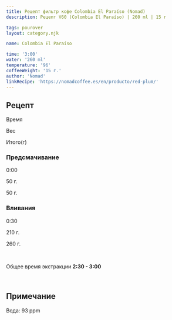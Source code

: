 ```yaml
---
title: Рецепт фильтр кофе Colombia El Paraíso (Nomad)
description: Рецепт V60 (Colombia El Paraíso) | 260 ml | 15 г

tags: pourover
layout: category.njk

name: Colombia El Paraíso

time: '3:00'
water: '260 ml'
temperature: '96'
coffeeWeight: '15 г.'
author: 'Nomad'
linkRecipe: 'https://nomadcoffee.es/en/producto/red-plum/'
---
```


## Рецепт


<div class="time-line">

Время

Вес

Итого(г)

</div>

### Предсмачивание

<div class="time-line">

0:00

50 г.

50 г.

</div>


### Вливания

<div class="time-line">

0:30

210 г.

260 г.

</div>

<br>

Общее время экстракции __2:30 - 3:00__

<br>
<div class="info-warm">

## Примечание

Вода: 93 ppm
</div>


